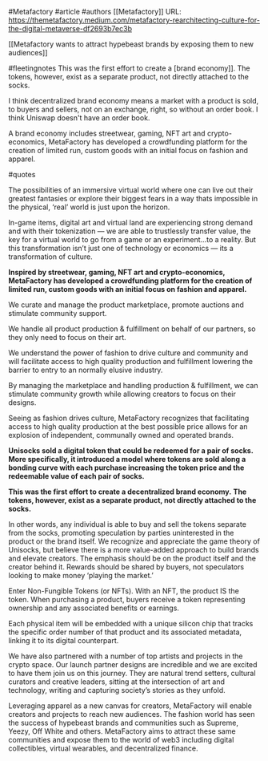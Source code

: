 #Metafactory 
#article 
#authors [[Metafactory]]
URL: 
https://themetafactory.medium.com/metafactory-rearchitecting-culture-for-the-digital-metaverse-df2693b7ec3b

[[Metafactory wants to attract hypebeast brands by exposing them to new audiences]]

#fleetingnotes 
This was the first effort to create a [brand economy]]. The tokens, however, exist as a separate product, not directly attached to the socks.

I think decentralized brand economy means a market with a product is sold, to buyers and sellers, not on an exchange, right, so without an order book.  I think Uniswap doesn't have an order book. 

A brand economy includes streetwear, gaming, NFT art and crypto-economics, MetaFactory has developed a crowdfunding platform for the creation of limited run, custom goods with an initial focus on fashion and apparel.

#quotes 

The possibilities of an immersive virtual world where one can live out their greatest fantasies or explore their biggest fears in a way thats impossible in the physical, ‘real’ world is just upon the horizon.

In-game items, digital art and virtual land are experiencing strong demand and with their tokenization — we are able to trustlessly transfer value, the key for a virtual world to go from a game or an experiment…to a reality. But this transformation isn’t just one of technology or economics — its a transformation of culture.

**Inspired by streetwear, gaming, NFT art and crypto-economics, MetaFactory has developed a crowdfunding platform for the creation of limited run, custom goods with an initial focus on fashion and apparel.**

We curate and manage the product marketplace, promote auctions and stimulate community support.

We handle all product production & fulfillment on behalf of our partners, so they only need to focus on their art.

We understand the power of fashion to drive culture and community and will facilitate access to high quality production and fulfillment lowering the barrier to entry to an normally elusive industry.

By managing the marketplace and handling production & fulfillment, we can stimulate community growth while allowing creators to focus on their designs.

Seeing as fashion drives culture, MetaFactory recognizes that facilitating access to high quality production at the best possible price allows for an explosion of independent, communally owned and operated brands. 

**Unisocks sold a digital token that could be redeemed for a pair of socks. More specifically, it introduced a model where tokens are sold along a bonding curve with each purchase increasing the token price and the redeemable value of each pair of socks.**

**This was the first effort to create a decentralized brand economy.** **The tokens, however, exist as a separate product, not directly attached to the socks.**

In other words, any individual is able to buy and sell the tokens separate from the socks, promoting speculation by parties uninterested in the product or the brand itself. We recognize and appreciate the game theory of Unisocks, but believe there is a more value-added approach to build brands and elevate creators. The emphasis should be on the product itself and the creator behind it. Rewards should be shared by buyers, not speculators looking to make money ‘playing the market.’

Enter Non-Fungible Tokens (or NFTs). With an NFT, the product IS the token. When purchasing a product, buyers receive a token representing ownership and any associated benefits or earnings.

Each physical item will be embedded with a unique silicon chip that tracks the specific order number of that product and its associated metadata, linking it to its digital counterpart.

We have also partnered with a number of top artists and projects in the crypto space. Our launch partner designs are incredible and we are excited to have them join us on this journey. They are natural trend setters, cultural curators and creative leaders, sitting at the intersection of art and technology, writing and capturing society’s stories as they unfold.

Leveraging apparel as a new canvas for creators, MetaFactory will enable creators and projects to reach new audiences. The fashion world has seen the success of hypebeast brands and communities such as Supreme, Yeezy, Off White and others. MetaFactory aims to attract these same communities and expose them to the world of web3 including digital collectibles, virtual wearables, and decentralized finance.










  


